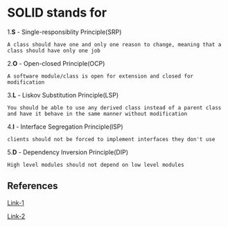 # SOLID stands for 

1.**S** - Single-responsiblity Principle(SRP)

    A class should have one and only one reason to change, meaning that a class should have only one job
   
2.**O** - Open-closed Principle(OCP)
 
    A software module/class is open for extension and closed for modification

3.**L** - Liskov Substitution Principle(LSP)

    You should be able to use any derived class instead of a parent class and have it behave in the same manner without modification

4.**I** - Interface Segregation Principle(ISP)

    clients should not be forced to implement interfaces they don't use

5.**D** - Dependency Inversion Principle(DIP)
  
    High level modules should not depend on low level modules


## References
 [Link-1](https://www.codeproject.com/Tips/1033646/SOLID-Principle-with-Csharp-Example)
 
 [Link-2](https://www.c-sharpcorner.com/UploadFile/damubetha/solid-principles-in-C-Sharp/)

